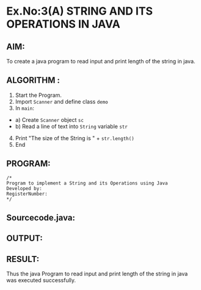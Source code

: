 # Ex.No:3(A)  STRING AND ITS OPERATIONS IN JAVA
## AIM:
To create a java program to read input and print length of the string in java.

## ALGORITHM :
1.  Start the Program.
2.	Import `Scanner` and define class `demo`
3.	In `main`:
-	a) Create `Scanner` object `sc`
-	b) Read a line of text into `String` variable `str`
4.	Print "The size of the String is " + `str.length()`
5.	End




## PROGRAM:
 ```
/*
Program to implement a String and its Operations using Java
Developed by: 
RegisterNumber:  
*/
```

## Sourcecode.java:







## OUTPUT:



## RESULT:
Thus the java Program to read input and print length of the string in java was executed successfully.


